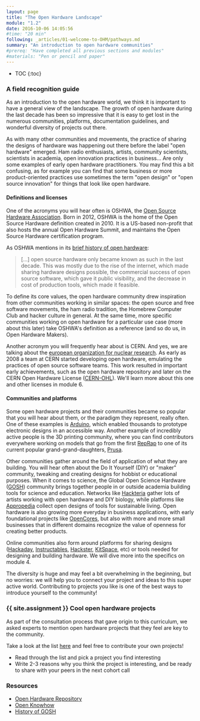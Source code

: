 ```yaml
---
layout: page
title: "The Open Hardware Landscape"
module: "1.2"
date: 2016-10-06 14:05:56
#time: "20 min"
following: _articles/01-welcome-to-OHM/pathways.md
summary: "An introduction to open hardware communities"
#prereq: "Have completed all previous sections and modules"
#materials: "Pen or pencil and paper"
---
```

* TOC
{:toc}

### A field recognition guide

As an introduction to the open hardware world, we think it is important to have a general view of the landscape. The growth of open hardware during the last decade has been so impressive that it is easy to get lost in the numerous communities, platforms, documentation guidelines, and wonderful diversity of projects out there.

As with many other communities and movements, the practice of sharing the designs of hardware was happening out there before the label "open hardware" emerged. Ham radio enthusiasts, artists, community scientists, scientists in academia, open innovation practices in business... Are only some examples of early open hardware practitioners. You may find this a bit confusing, as for example you can find that some business or more product-oriented practices use sometimes the term "open design" or "open source innovation" for things that look like open hardware.

#### Definitions and licenses
One of the acronyms you will hear often is OSHWA, the [Open Source Hardware Association](https://oshwa.org). Born in 2012, OSHWA is the home of the Open Source Hardware definition created in 2010. It is a US-based non-profit that also hosts the annual Open Hardware Summit, and maintains the Open Source Hardware certification program.

As OSHWA mentions in its [brief history of open hardware](https://www.oshwa.org/research/brief-history-of-open-source-hardware-organizations-and-definitions/):

>[...] open source hardware only became known as such in the last decade. This was mostly due to the rise of the internet, which made sharing hardware designs possible, the commercial success of open source software, which gave it public visibility, and the decrease in cost of production tools, which made it feasible.

To define its core values, the open hardware community drew inspiration from other communities working in similar spaces: the open source and free software movements, the ham radio tradition, the Homebrew Computer Club and hacker culture in general. At the same time, more specific communities working on open hardware for a particular use case (more about this later) take OSHWA's definition as a reference (and so do us, in Open Hardware Makers).

Another acronym you will frequently hear about is CERN. And yes, we are talking about the [european organization for nuclear research](https://home.cern/). As early as 2008 a team at CERN started developing open hardware, emulating the practices of open source software teams. This work resulted in important early achievements, such as the open hardware repository and later on the CERN Open Hardware License ([CERN-OHL](https://cern-ohl.web.cern.ch/home)). We'll learn more about this one and other licenses in module 6.

#### Communities and platforms
Some open hardware projects and their communities became so popular that you will hear about them, or the paradigm they represent, really often. One of these examples is [Arduino](https://www.arduino.cc/), which enabled thousands to prototype electronic designs in an accessible way. Another example of incredibly active people is the 3D printing community, where you can find contributors everywhere working on models that go from the first [RepRap](https://reprap.org/wiki/RepRap) to one of its current popular grand-grand-daughters, [Prusa](https://www.prusa3d.de/).

Other communities gather around the field of application of what they are building. You will hear often about the Do It Yourself (DIY) or "maker" community, tweaking and creating designs for hobbist or educational purposes. When it comes to science, the Global Open Science Hardware ([GOSH](https://openhardware.science/)) community brings together people in or outside academia building tools for science and education. Networks like [Hackteria](https://www.hackteria.org/) gather lots of artists working with open hardware and DIY biology, while platforms like [Appropedia](https://www.appropedia.org/Welcome_to_Appropedia) collect open designs of tools for sustainable living. Open hardware is also growing more everyday in business applications, with early foundational projects like [OpenCores](https://opencores.org/), but also with more and more small businesses that in different domains recognize the value of openness for creating better products.

Online communities also form around platforms for sharing designs ([Hackaday](https://hackaday.io/), [Instructables](https://www.instructables.com/), [Hackster](https://www.hackster.io/), [KitSpace](https://kitspace.org/), etc) or tools needed for designing and building hardware. We will dive more into the specifics on module 4.

The diversity is huge and may feel a bit overwhelming in the beginning, but no worries: we will help you to connect your project and ideas to this super active world. Contributing to projects you like is one of the best ways to introduce yourself to the community!

### {{ site.assignment }} Cool open hardware projects

As part of the consultation process that gave origin to this curriculum, we asked experts to mention open hardware projects that they feel are key to the community.

Take a look at the list [here](https://github.com/ohwmakers/own-resources/blob/main/OSH-good-projects.md) and feel free to contribute your own projects!

- Read through the list and pick a project you find interesting
- Write 2-3 reasons why you think the project is interesting, and be ready to share with your peers in the next cohort call

### Resources
- [Open Hardware Repository](https://ohwr.org/welcome)
- [Open Knowhow](https://search.openknowhow.org/)
- [History of GOSH](https://openhardware.science/about/gosh-history/)
